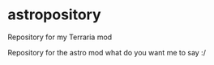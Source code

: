 # astropository
Repository for my Terraria mod

Repository for the astro mod what do you want me to say :/
